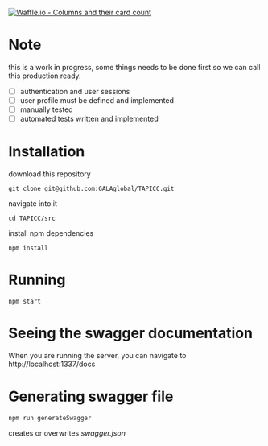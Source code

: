 [![Waffle.io - Columns and their card count](https://badge.waffle.io/Alino/TAPICC-API-implementation.svg?columns=all)](https://waffle.io/Alino/TAPICC-API-implementation)

# Note
this is a work in progress, some things needs to be done first so we can call this production ready.
- [ ] authentication and user sessions
- [ ] user profile must be defined and implemented
- [ ] manually tested
- [ ] automated tests written and implemented

# Installation
download this repository

```git clone git@github.com:GALAglobal/TAPICC.git```

navigate into it

```cd TAPICC/src```

install npm dependencies

```npm install```

# Running
```npm start```


# Seeing the swagger documentation
When you are running the server, you can navigate to http://localhost:1337/docs

# Generating swagger file
```npm run generateSwagger```

creates or overwrites *swagger.json*
